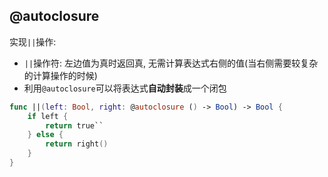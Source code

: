 ## @autoclosure
实现`||`操作:

* `||`操作符: 左边值为真时返回真, 无需计算表达式右侧的值(当右侧需要较复杂的计算操作的时候)
* 利用`@autoclosure`可以将表达式**自动封装**成一个闭包

```swift
func ||(left: Bool, right: @autoclosure () -> Bool) -> Bool {
    if left {
        return true``
    } else {
        return right()
    }
}
```

